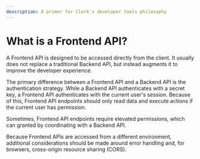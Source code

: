 ```yaml
---
description: A primer for Clerk's developer tools philosophy
---
```


# What is a Frontend API?

A Frontend API is designed to be accessed directly from the client.  It usually does not replace a traditional Backend API,  but instead augments it to improve the developer experience.

The primary difference between a Frontend API and a Backend API is the authentication strategy. While a Backend API authenticates with a secret key, a Frontend API authenticates with the current user's session. Because of this, Frontend API endpoints should only read data and execute actions if the current user has permission.

Sometimes, Frontend API endpoints require elevated permissions, which can granted by coordinating with a Backend API.

Because Frontend APIs are accessed from a different environment, additional considerations should be made around error handling and, for browsers, cross-origin resource sharing (CORS).
